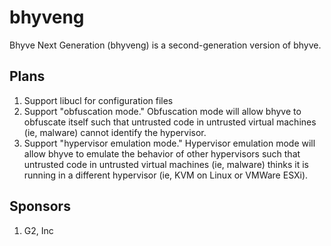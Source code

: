 bhyveng
=======

Bhyve Next Generation (bhyveng) is a second-generation version of
bhyve.

Plans
-----

1. Support libucl for configuration files
1. Support "obfuscation mode." Obfuscation mode will allow bhyve to
   obfuscate itself such that untrusted code in untrusted virtual
   machines (ie, malware) cannot identify the hypervisor.
1. Support "hypervisor emulation mode." Hypervisor emulation mode will
   allow bhyve to emulate the behavior of other hypervisors such that
   untrusted code in untrusted virtual machines (ie, malware) thinks
   it is running in a different hypervisor (ie, KVM on Linux or VMWare
   ESXi).

Sponsors
--------

1. G2, Inc
